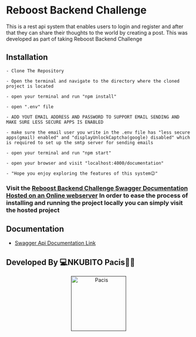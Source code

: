 # Reboost Backend Challenge
This is a rest api system that enables users to login and register and after that they can share their thoughts to the world by creating a post. This was developed as part of taking Reboost Backend Challenge

## Installation
    - Clone The Repository
    
    - Open the terminal and navigate to the directory where the cloned project is located
    
    - open your terminal and run "npm install"

    - open ".env" file

    - ADD YOUT EMAIL ADDRESS AND PASSWORD TO SUPPORT EMAIL SENDING AND MAKE SURE LESS SECURE APPS IS ENABLED
    
    - make sure the email user you write in the .env file has "less secure apps(gmail) enabled" and "displayUnlockCaptcha(google) disabled" which is required to set up the smtp server for sending emails
    
    - open your terminal and run "npm start"
    
    - open your browser and visit "localhost:4000/documentation"
    
    - "Hope you enjoy exploring the features of this system😉"

### Visit the [Reboost Backend Challenge Swagger Documentation Hosted on an Online webserver](https://reboost-rest-api-challenge.herokuapp.com/documentation/) In order to ease the process of installing and running the project locally you can simply visit the hosted project

## Documentation

- [Swagger Api Documentation Link](https://reboost-rest-api-challenge.herokuapp.com/documentation/)

## Developed By 💻NKUBITO Pacis👨‍💻
<div align="center">
    <a href="">
        <img
            alt="Pacis"
            src="https://scontent.fkgl1-1.fna.fbcdn.net/v/t1.6435-9/228052553_1458083004569354_327430034671255808_n.jpg?_nc_cat=106&ccb=1-5&_nc_sid=09cbfe&_nc_ohc=T3Pq4iTZqy0AX-ZP1zT&_nc_ht=scontent.fkgl1-1.fna&oh=069122aabe71b181bec8d458000be87a&oe=618FF1B9"
            width="150">
    </a>
</div>
